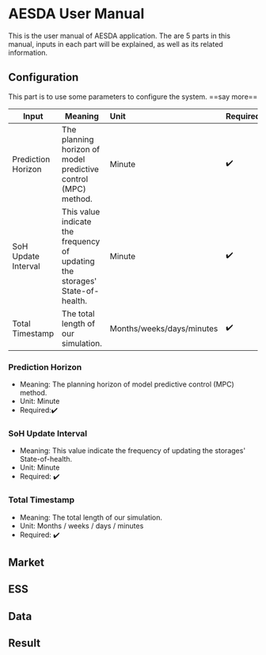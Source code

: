 AESDA User Manual
===

This is the user manual of AESDA application. The are 5 parts in this manual, inputs in each part will be explained, as well as its related information. 

## Configuration
This part is to use some parameters to configure the system. 
==say more==

| Input               | Meaning | Unit   | Required |
| ------------------- | ------- |:------ | -------- |
| Prediction Horizon  |    The planning horizon of model predictive control (MPC) method.     | Minute | :heavy_check_mark:        |
| SoH Update Interval |     This value indicate the frequency of updating the storages' State-of-health.     | Minute |     :heavy_check_mark:     |
| Total Timestamp     |    The total length of our simulation.      | Months/weeks/days/minutes       |     :heavy_check_mark:     |

### Prediction Horizon 
+ Meaning: The planning horizon of model predictive control (MPC) method.
+ Unit: Minute
+ Required::heavy_check_mark: 

### SoH Update Interval
+ Meaning:  This value indicate the frequency of updating the storages' State-of-health.
+ Unit: Minute
+ Required: :heavy_check_mark: 

### Total Timestamp
+ Meaning: The total length of our simulation.
+ Unit: Months / weeks / days / minutes 
+ Required: :heavy_check_mark: 


## Market



## ESS
## Data
## Result
